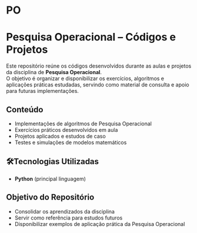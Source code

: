 # PO


# Pesquisa Operacional – Códigos e Projetos  

Este repositório reúne os códigos desenvolvidos durante as aulas e projetos da disciplina de **Pesquisa Operacional**.  
O objetivo é organizar e disponibilizar os exercícios, algoritmos e aplicações práticas estudadas, servindo como material de consulta e apoio para futuras implementações.  

## Conteúdo  
- Implementações de algoritmos de Pesquisa Operacional  
- Exercícios práticos desenvolvidos em aula  
- Projetos aplicados e estudos de caso  
- Testes e simulações de modelos matemáticos  

## 🛠Tecnologias Utilizadas  
- **Python** (principal linguagem)
  
## Objetivo do Repositório  
- Consolidar os aprendizados da disciplina  
- Servir como referência para estudos futuros  
- Disponibilizar exemplos de aplicação prática da Pesquisa Operacional  


